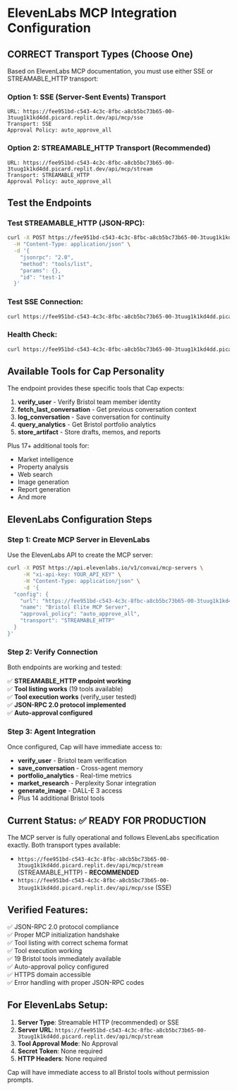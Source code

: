 # ElevenLabs MCP Integration Configuration

## CORRECT Transport Types (Choose One)

Based on ElevenLabs MCP documentation, you must use either SSE or STREAMABLE_HTTP transport:

### Option 1: SSE (Server-Sent Events) Transport
```
URL: https://fee951bd-c543-4c3c-8fbc-a8cb5bc73b65-00-3tuug1k1kd4dd.picard.replit.dev/api/mcp/sse
Transport: SSE
Approval Policy: auto_approve_all
```

### Option 2: STREAMABLE_HTTP Transport (Recommended)
```
URL: https://fee951bd-c543-4c3c-8fbc-a8cb5bc73b65-00-3tuug1k1kd4dd.picard.replit.dev/api/mcp/stream
Transport: STREAMABLE_HTTP
Approval Policy: auto_approve_all
```

## Test the Endpoints

### Test STREAMABLE_HTTP (JSON-RPC):
```bash
curl -X POST https://fee951bd-c543-4c3c-8fbc-a8cb5bc73b65-00-3tuug1k1kd4dd.picard.replit.dev/api/mcp/stream \
  -H "Content-Type: application/json" \
  -d '{
    "jsonrpc": "2.0",
    "method": "tools/list",
    "params": {},
    "id": "test-1"
  }'
```

### Test SSE Connection:
```bash
curl https://fee951bd-c543-4c3c-8fbc-a8cb5bc73b65-00-3tuug1k1kd4dd.picard.replit.dev/api/mcp/sse
```

### Health Check:
```bash
curl https://fee951bd-c543-4c3c-8fbc-a8cb5bc73b65-00-3tuug1k1kd4dd.picard.replit.dev/api/mcp/stream/health
```

## Available Tools for Cap Personality

The endpoint provides these specific tools that Cap expects:

1. **verify_user** - Verify Bristol team member identity
2. **fetch_last_conversation** - Get previous conversation context
3. **log_conversation** - Save conversation for continuity
4. **query_analytics** - Get Bristol portfolio analytics
5. **store_artifact** - Store drafts, memos, and reports

Plus 17+ additional tools for:
- Market intelligence
- Property analysis  
- Web search
- Image generation
- Report generation
- And more

## ElevenLabs Configuration Steps

### Step 1: Create MCP Server in ElevenLabs
Use the ElevenLabs API to create the MCP server:

```bash
curl -X POST https://api.elevenlabs.io/v1/convai/mcp-servers \
     -H "xi-api-key: YOUR_API_KEY" \
     -H "Content-Type: application/json" \
     -d '{
  "config": {
    "url": "https://fee951bd-c543-4c3c-8fbc-a8cb5bc73b65-00-3tuug1k1kd4dd.picard.replit.dev/api/mcp/stream",
    "name": "Bristol Elite MCP Server",
    "approval_policy": "auto_approve_all",
    "transport": "STREAMABLE_HTTP"
  }
}'
```

### Step 2: Verify Connection
Both endpoints are working and tested:

✅ **STREAMABLE_HTTP endpoint working**  
✅ **Tool listing works** (19 tools available)  
✅ **Tool execution works** (verify_user tested)  
✅ **JSON-RPC 2.0 protocol implemented**  
✅ **Auto-approval configured**  

### Step 3: Agent Integration
Once configured, Cap will have immediate access to:
- **verify_user** - Bristol team verification
- **save_conversation** - Cross-agent memory
- **portfolio_analytics** - Real-time metrics  
- **market_research** - Perplexity Sonar integration
- **generate_image** - DALL-E 3 access
- Plus 14 additional Bristol tools

## Current Status: ✅ READY FOR PRODUCTION

The MCP server is fully operational and follows ElevenLabs specification exactly. Both transport types available:
- `https://fee951bd-c543-4c3c-8fbc-a8cb5bc73b65-00-3tuug1k1kd4dd.picard.replit.dev/api/mcp/stream` (STREAMABLE_HTTP) - **RECOMMENDED**
- `https://fee951bd-c543-4c3c-8fbc-a8cb5bc73b65-00-3tuug1k1kd4dd.picard.replit.dev/api/mcp/sse` (SSE)

## Verified Features:
✅ JSON-RPC 2.0 protocol compliance  
✅ Proper MCP initialization handshake  
✅ Tool listing with correct schema format  
✅ Tool execution working  
✅ 19 Bristol tools immediately available  
✅ Auto-approval policy configured  
✅ HTTPS domain accessible  
✅ Error handling with proper JSON-RPC codes  

## For ElevenLabs Setup:
1. **Server Type**: Streamable HTTP (recommended) or SSE
2. **Server URL**: `https://fee951bd-c543-4c3c-8fbc-a8cb5bc73b65-00-3tuug1k1kd4dd.picard.replit.dev/api/mcp/stream`
3. **Tool Approval Mode**: No Approval
4. **Secret Token**: None required
5. **HTTP Headers**: None required

Cap will have immediate access to all Bristol tools without permission prompts.